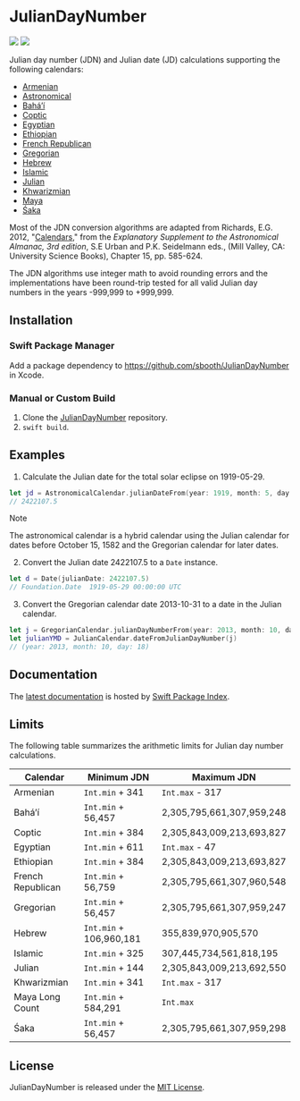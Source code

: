 # JulianDayNumber

[![](https://img.shields.io/endpoint?url=https%3A%2F%2Fswiftpackageindex.com%2Fapi%2Fpackages%2Fsbooth%2FJulianDayNumber%2Fbadge%3Ftype%3Dswift-versions)](https://swiftpackageindex.com/sbooth/JulianDayNumber)
[![](https://img.shields.io/endpoint?url=https%3A%2F%2Fswiftpackageindex.com%2Fapi%2Fpackages%2Fsbooth%2FJulianDayNumber%2Fbadge%3Ftype%3Dplatforms)](https://swiftpackageindex.com/sbooth/JulianDayNumber)

Julian day number (JDN) and Julian date (JD) calculations supporting the following calendars:
- [Armenian](https://swiftpackageindex.com/sbooth/juliandaynumber/main/documentation/juliandaynumber/armeniancalendar)
- [Astronomical](https://swiftpackageindex.com/sbooth/juliandaynumber/main/documentation/juliandaynumber/astronomicalcalendar)
- [Baháʼí](https://swiftpackageindex.com/sbooth/juliandaynumber/main/documentation/juliandaynumber/bahaicalendar)
- [Coptic](https://swiftpackageindex.com/sbooth/juliandaynumber/main/documentation/juliandaynumber/copticcalendar)
- [Egyptian](https://swiftpackageindex.com/sbooth/juliandaynumber/main/documentation/juliandaynumber/egyptiancalendar)
- [Ethiopian](https://swiftpackageindex.com/sbooth/juliandaynumber/main/documentation/juliandaynumber/ethiopiancalendar)
- [French Republican](https://swiftpackageindex.com/sbooth/juliandaynumber/main/documentation/juliandaynumber/frenchrepublicancalendar)
- [Gregorian](https://swiftpackageindex.com/sbooth/juliandaynumber/main/documentation/juliandaynumber/gregoriancalendar)
- [Hebrew](https://swiftpackageindex.com/sbooth/juliandaynumber/main/documentation/juliandaynumber/hebrewcalendar)
- [Islamic](https://swiftpackageindex.com/sbooth/juliandaynumber/main/documentation/juliandaynumber/islamiccalendar)
- [Julian](https://swiftpackageindex.com/sbooth/juliandaynumber/main/documentation/juliandaynumber/juliancalendar)
- [Khwarizmian](https://swiftpackageindex.com/sbooth/juliandaynumber/main/documentation/juliandaynumber/khwarizmiancalendar)
- [Maya](https://swiftpackageindex.com/sbooth/juliandaynumber/main/documentation/juliandaynumber/mayacalendar)
- [Śaka](https://swiftpackageindex.com/sbooth/juliandaynumber/main/documentation/juliandaynumber/sakacalendar)

Most of the JDN conversion algorithms are adapted from Richards, E.G. 2012, "[Calendars](https://aa.usno.navy.mil/downloads/c15_usb_online.pdf)," from the *Explanatory Supplement to the Astronomical Almanac, 3rd edition*, S.E Urban and P.K. Seidelmann eds., (Mill Valley, CA: University Science Books), Chapter 15, pp. 585-624.

The JDN algorithms use integer math to avoid rounding errors and the implementations have been round-trip tested for all valid Julian day numbers in the years -999,999 to +999,999.

## Installation

### Swift Package Manager

Add a package dependency to https://github.com/sbooth/JulianDayNumber in Xcode.

### Manual or Custom Build

1. Clone the [JulianDayNumber](https://github.com/sbooth/JulianDayNumber) repository.
2. `swift build`.

## Examples

1. Calculate the Julian date for the total solar eclipse on 1919-05-29.

```swift
let jd = AstronomicalCalendar.julianDateFrom(year: 1919, month: 5, day: 29)
// 2422107.5
```

> [!NOTE]
> The astronomical calendar is a hybrid calendar using the Julian calendar for dates before October 15, 1582 and the Gregorian calendar for later dates.

2. Convert the Julian date 2422107.5 to a `Date` instance.

```swift
let d = Date(julianDate: 2422107.5)
// Foundation.Date	1919-05-29 00:00:00 UTC
```

3. Convert the Gregorian calendar date 2013-10-31 to a date in the Julian calendar.

```swift
let j = GregorianCalendar.julianDayNumberFrom(year: 2013, month: 10, day: 31)
let julianYMD = JulianCalendar.dateFromJulianDayNumber(j)
// (year: 2013, month: 10, day: 18)
```

## Documentation

The [latest documentation](https://swiftpackageindex.com/sbooth/JulianDayNumber/main/documentation/juliandaynumber) is hosted by [Swift Package Index](https://swiftpackageindex.com).

## Limits

The following table summarizes the arithmetic limits for Julian day number calculations.

| Calendar | Minimum JDN | Maximum JDN |
| --- | --- | --- |
| Armenian | `Int.min` + 341 | `Int.max` - 317 |
| Baháʼí | `Int.min` + 56,457 | 2,305,795,661,307,959,248 |
| Coptic | `Int.min` + 384 | 2,305,843,009,213,693,827 |
| Egyptian | `Int.min` + 611 | `Int.max` - 47 |
| Ethiopian | `Int.min` + 384 | 2,305,843,009,213,693,827 |
| French Republican | `Int.min` + 56,759 | 2,305,795,661,307,960,548 |
| Gregorian | `Int.min` + 56,457 | 2,305,795,661,307,959,247 |
| Hebrew | `Int.min` + 106,960,181 | 355,839,970,905,570 |
| Islamic | `Int.min` + 325 | 307,445,734,561,818,195 |
| Julian | `Int.min` + 144 | 2,305,843,009,213,692,550 |
| Khwarizmian | `Int.min` + 341 | `Int.max` - 317 |
| Maya Long Count | `Int.min` + 584,291 | `Int.max` |
| Śaka | `Int.min` + 56,457 | 2,305,795,661,307,959,298 |

## License

JulianDayNumber is released under the [MIT License](https://github.com/sbooth/JulianDayNumber/blob/main/LICENSE.txt).
